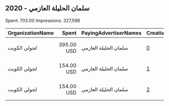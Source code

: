 ## 2020 - سلمان الحليلة العازمي 
Spent: 703.00
Impressions: 327,598

|OrganizationName|Spent|PayingAdvertiserNames|CreativeUrls|Impressions|Genders|AgeBrackets|CountryCodes|BillingAddresses|CandidateBallotInformation|
|:---|---:|:---|:---|---:|:---|:---|:---|:---|:---|
|لجولي الكويت|395.00 USD|سلمان الحليلة العازمي|[0](https://www.snap.com/political-ads/asset/72cde78a08f65c8ecb1ea00d35c504fd79143476916686caf1469d6c164c9f17?mediaType=mp4)|200,140||18+|kuwait|"kuwait sabah alahmd,sbah alahmd,50604,KW"||
|لجولي الكويت|154.00 USD|سلمان الحليلة العازمي|[1](https://www.snap.com/political-ads/asset/6ce392a60323dc7f8f7432760ea23d124d601f5d8e234120fc14610ba01055ca?mediaType=mp4)|64,748||20+|kuwait|"kuwait sabah alahmd,sbah alahmd,50604,KW"||
|لجولي الكويت|154.00 USD|سلمان الحليلة العازمي|[2](https://www.snap.com/political-ads/asset/65082bf629a1dfe4d132cba8f7327f1e69ddfffc2bb9b192e5344b604b03604d?mediaType=mp4)|62,710||21+|kuwait|"kuwait sabah alahmd,sbah alahmd,50604,KW"||
